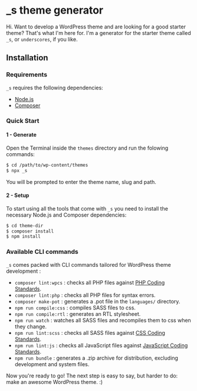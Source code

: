 # _s theme generator


Hi. Want to develop a WordPress theme and are looking for a good starter theme? That's what I'm here for. I'm a generator for the starter theme called `_s`, or `underscores`, if you like.

Installation
---------------

### Requirements

`_s` requires the following dependencies:

- [Node.js](https://nodejs.org/)
- [Composer](https://getcomposer.org/)

### Quick Start

#### 1 - Generate
Open the Terminal inside the `themes` directory and run the folowing commands:

```sh
$ cd /path/to/wp-content/themes
$ npx _s
```

You will be prompted to enter the theme name, slug and path.

#### 2 - Setup
To start using all the tools that come with `_s`  you need to install the necessary Node.js and Composer dependencies:

```sh
$ cd theme-dir
$ composer install
$ npm install
```

### Available CLI commands

`_s` comes packed with CLI commands tailored for WordPress theme development :

- `composer lint:wpcs` : checks all PHP files against [PHP Coding Standards](https://developer.wordpress.org/coding-standards/wordpress-coding-standards/php/).
- `composer lint:php` : checks all PHP files for syntax errors.
- `composer make-pot` : generates a .pot file in the `languages/` directory.
- `npm run compile:css` : compiles SASS files to css.
- `npm run compile:rtl` : generates an RTL stylesheet.
- `npm run watch` : watches all SASS files and recompiles them to css when they change.
- `npm run lint:scss` : checks all SASS files against [CSS Coding Standards](https://developer.wordpress.org/coding-standards/wordpress-coding-standards/css/).
- `npm run lint:js` : checks all JavaScript files against [JavaScript Coding Standards](https://developer.wordpress.org/coding-standards/wordpress-coding-standards/javascript/).
- `npm run bundle` : generates a .zip archive for distribution, excluding development and system files.

Now you're ready to go! The next step is easy to say, but harder to do: make an awesome WordPress theme. :)